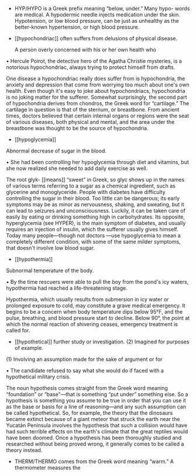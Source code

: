 - HYP/HYPO  is  a  Greek  prefix  meaning  “below,  under.”  Many  hypo-  words  are  medical.  A
hypodermic  needle  injects  medication  under  the  skin.  Hypotension,  or  low  blood  pressure,  can  be
just as unhealthy as the better-known hypertension, or high blood pressure.

- [[hypochondriac]] 
often suffers from delusions of physical disease. 

  A  person  overly  concerned  with  his  or  her  own  health  who

• Hercule Poirot, the detective hero of the Agatha Christie mysteries, is a notorious hypochondriac,
always trying to protect himself from drafts. 

One disease a hypochondriac really does suffer from is hypochondria, the anxiety and depression that
come  from  worrying  too  much  about  one's  own  health.  Even  though  it's  easy  to  joke  about
hypochondriacs, hypochondria is no joking matter for the sufferer. Somewhat surprisingly, the second
part  of  hypochondria  derives  from  chondros,  the  Greek  word  for  “cartilage.”  The  cartilage  in
question  is  that  of  the  sternum,  or  breastbone.  From  ancient  times,  doctors  believed  that  certain
internal organs or regions were the seat of various diseases, both physical and mental, and the area
under the breastbone was thought to be the source of hypochondria.

- [[hypoglycemia]] 

 Abnormal decrease of sugar in the blood. 

•  She  had  been  controlling  her  hypoglycemia  through  diet  and  vitamins,  but  she  now  realized  she
needed to add daily exercise as well. 

The root glyk- [[means]] “sweet” in Greek, so glyc shows up in the names of various terms referring to a
sugar  as  a  chemical  ingredient,  such  as  glycerine  and  monoglyceride.  People  with  diabetes  have
difficulty controlling the sugar in their blood. Too little can be dangerous; its early symptoms may be
as  minor  as  nervousness,  shaking,  and  sweating,  but  it  can  lead  to  seizures  and  unconsciousness.
Luckily,  it  can  be  taken  care  of  easily  by  eating  or  drinking  something  high  in  carbohydrates.  Its
opposite,  hyperglycemia  (see  HYPER),  is  the  main  symptom  of  diabetes,  and  usually  requires  an
injection of insulin, which the sufferer usually gives himself. Today many people—though not doctors
—use  hypoglycemia  to  mean  a  completely  different  condition,  with  some  of  the  same  milder
symptoms, that doesn't involve low blood sugar.

- [[hypothermia]] 

 Subnormal temperature of the body. 

• By the time rescuers were able to pull the boy from the pond's icy waters, hypothermia had reached
a life-threatening stage. 

Hypothermia, which usually results from submersion in icy water or prolonged exposure to cold, may
constitute a grave medical emergency. It begins to be a concern when body temperature dips below
95°F, and the pulse, breathing, and blood pressure start to decline. Below 90°, the point at which the
normal reaction of shivering ceases, emergency treatment is called for.

- [[hypothetical]] 
further study or investigation. (2) Imagined for purposes of example. 

 (1) Involving an assumption made for the sake of argument or for

• The candidate refused to say what she would do if faced with a hypothetical military crisis. 

The noun hypothesis  comes  straight  from  the  Greek  word  meaning  “foundation”  or  “base”—that  is
something “put under” something else. So a hypothesis is something you assume to be true in order
that you can use it as the base or basis for a line of reasoning—and any such assumption can be called
hypothetical. So, for example, the theory that the dinosaurs became extinct because of a giant meteor
that struck the earth near the Yucatán Peninsula involves the hypothesis that such a collision would
have had such terrible effects on the earth's climate that the great reptiles would have been doomed.
Once  a  hypothesis  has  been  thoroughly  studied  and  researched  without  being  proved  wrong,  it
generally comes to be called a theory instead.

- THERM/THERMO  comes  from  the  Greek  word  meaning  “warm.”  A  thermometer  measures  the
